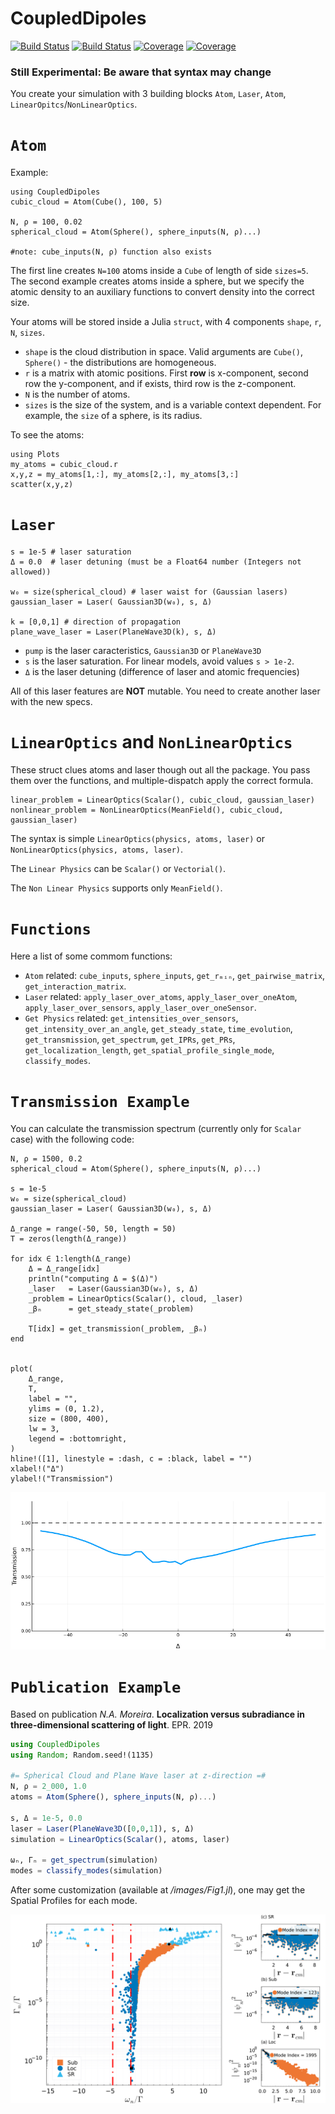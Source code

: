 # CoupledDipoles

[![Build Status](https://travis-ci.com/NoelAraujo/CoupledDipole.jl.svg?branch=master)](https://travis-ci.com/NoelAraujo/CoupledDipole.jl)
[![Build Status](https://ci.appveyor.com/api/projects/status/github/NoelAraujo/CoupledDipole.jl?svg=true)](https://ci.appveyor.com/project/NoelAraujo/CoupledDipole-jl)
[![Coverage](https://codecov.io/gh/NoelAraujo/CoupledDipole.jl/branch/master/graph/badge.svg)](https://codecov.io/gh/NoelAraujo/CoupledDipole.jl)
[![Coverage](https://coveralls.io/repos/github/NoelAraujo/CoupledDipole.jl/badge.svg?branch=master)](https://coveralls.io/github/NoelAraujo/CoupledDipole.jl?branch=master)


### Still Experimental: Be aware that syntax may change

You create your simulation with 3 building blocks `Atom`, `Laser`, `Atom`, `LinearOpitcs`/`NonLinearOptics`.

# `Atom`

Example:

```
using CoupledDipoles
cubic_cloud = Atom(Cube(), 100, 5)

N, ρ = 100, 0.02
spherical_cloud = Atom(Sphere(), sphere_inputs(N, ρ)...)

#note: cube_inputs(N, ρ) function also exists
```

The first line creates `N=100` atoms inside a `Cube` of length of side `sizes=5`.  
The second example creates atoms inside a sphere, but we specify the atomic density to  an auxiliary functions to convert density into the correct size.


Your atoms will be stored inside a Julia `struct`, with 4 components `shape`, `r`, `N`, `sizes`.

- `shape` is the cloud distribution in space. Valid arguments are `Cube()`, `Sphere()`  - the distributions are homogeneous.
- `r` is a matrix with atomic positions. First **row** is x-component, second row the y-component, and if exists, third row is the z-component.
- `N` is the number of atoms.
- `sizes` is the size of the system, and is a variable context dependent. For example, the `size` of a sphere, is its radius.

To see the atoms:
```
using Plots
my_atoms = cubic_cloud.r
x,y,z = my_atoms[1,:], my_atoms[2,:], my_atoms[3,:]
scatter(x,y,z)
```


# `Laser`
```
s = 1e-5 # laser saturation
Δ = 0.0  # laser detuning (must be a Float64 number (Integers not allowed))

w₀ = size(spherical_cloud) # laser waist for (Gaussian lasers)
gaussian_laser = Laser( Gaussian3D(w₀), s, Δ)

k = [0,0,1] # direction of propagation
plane_wave_laser = Laser(PlaneWave3D(k), s, Δ)
```

- `pump` is the laser caracteristics, `Gaussian3D` or `PlaneWave3D`
- `s` is the laser saturation. For linear models, avoid values `s > 1e-2`.
- `Δ` is the laser detuning (difference of laser and atomic frequencies)

All of this laser features are **NOT** mutable. You need to create another laser with the new specs.

# `LinearOptics` and `NonLinearOptics`
These struct clues atoms and laser though out all the package. You pass them over the functions, and multiple-dispatch apply the correct formula.

```
linear_problem = LinearOptics(Scalar(), cubic_cloud, gaussian_laser)
nonlinear_problem = NonLinearOptics(MeanField(), cubic_cloud, gaussian_laser)
```

The syntax is simple `LinearOptics(physics, atoms, laser)` or `NonLinearOptics(physics, atoms, laser)`.

The `Linear Physics` can be `Scalar()` or `Vectorial()`.

The `Non Linear Physics` supports only `MeanField()`.

# `Functions`
Here a list of some commom functions:
- `Atom` related: `cube_inputs`, `sphere_inputs`, `get_rₘᵢₙ`, `get_pairwise_matrix`, `get_interaction_matrix`.
- `Laser` related: `apply_laser_over_atoms`, `apply_laser_over_oneAtom`, `apply_laser_over_sensors`, `apply_laser_over_oneSensor`.
- `Get Physics` related: `get_intensities_over_sensors`, `get_intensity_over_an_angle`, `get_steady_state`, `time_evolution`, `get_transmission`, `get_spectrum`, `get_IPRs`, `get_PRs`, `get_localization_length`, `get_spatial_profile_single_mode`, `classify_modes`.


# `Transmission Example`
You can calculate the transmission spectrum (currently only for `Scalar` case) with the following code:
```
N, ρ = 1500, 0.2
spherical_cloud = Atom(Sphere(), sphere_inputs(N, ρ)...)

s = 1e-5
w₀ = size(spherical_cloud)
gaussian_laser = Laser( Gaussian3D(w₀), s, Δ)

Δ_range = range(-50, 50, length = 50)
T = zeros(length(Δ_range))

for idx ∈ 1:length(Δ_range)
    Δ = Δ_range[idx]
    println("computing Δ = $(Δ)")
    _laser   = Laser(Gaussian3D(w₀), s, Δ)
    _problem = LinearOptics(Scalar(), cloud, _laser)
    _βₙ      = get_steady_state(_problem)

    T[idx] = get_transmission(_problem, _βₙ)
end


plot(
    Δ_range,
    T,
    label = "",
    ylims = (0, 1.2),
    size = (800, 400),
    lw = 3,
    legend = :bottomright,
)
hline!([1], linestyle = :dash, c = :black, label = "")
xlabel!("Δ")
ylabel!("Transmission")
```

![GitHub Logo](/images/FigTransmission.png)

# `Publication Example`
Based on publication *N.A. Moreira*. **Localization versus subradiance in three-dimensional scattering of light**. EPR. 2019
```julia
using CoupledDipoles
using Random; Random.seed!(1135)

#= Spherical Cloud and Plane Wave laser at z-direction =#
N, ρ = 2_000, 1.0
atoms = Atom(Sphere(), sphere_inputs(N, ρ)...)

s, Δ = 1e-5, 0.0
laser = Laser(PlaneWave3D([0,0,1]), s, Δ)
simulation = LinearOptics(Scalar(), atoms, laser)

ωₙ, Γₙ = get_spectrum(simulation)
modes = classify_modes(simulation)
```

After some customization (available at */images/Fig1.jl*), one may get the Spatial Profiles for each mode.

![GitHub Logo](/images/Fig1.png)